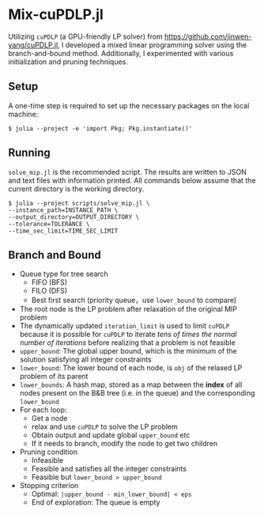 # Mix-cuPDLP.jl

Utilizing `cuPDLP` (a GPU-friendly LP solver) from https://github.com/jinwen-yang/cuPDLP.jl, I developed a mixed linear programming solver using the branch-and-bound method. Additionally, I experimented with various initialization and pruning techniques.

## Setup

A one-time step is required to set up the necessary packages on the local machine:

```shell
$ julia --project -e 'import Pkg; Pkg.instantiate()'
```

## Running 

`solve_mip.jl` is the recommended script. The results are written to JSON and text files with information printed. All commands below assume that the current directory is the working directory.

```shell
$ julia --project scripts/solve_mip.jl \
--instance_path=INSTANCE_PATH \
--output_directory=OUTPUT_DIRECTORY \
--tolerance=TOLERANCE \
--time_sec_limit=TIME_SEC_LIMIT
```

## Branch and Bound
- Queue type for tree search
  - FIFO (BFS)
  - FILO (DFS)
  - Best first search (priority queue，use `lower_bound` to compare)
- The root node is the LP problem after relaxation of the original MIP problem
- The dynamically updated `iteration_limit` is used to limit `cuPDLP` because it is possible for `cuPDLP` to iterate *tens of times the normal number of iterations* before realizing that a problem is not feasible
- `upper_bound`: The global upper bound, which is the minimum of the solution satisfying all integer constraints
- `lower_bound`: The lower bound of each node, is `obj` of the relaxed LP problem of its parent
- `lower_bounds`: A hash map, stored as a map between the **index** of all nodes present on the B&B tree (i.e. in the queue) and the corresponding `lower_bound`
- For each loop:
  - Get a node
  - relax and use `cuPDLP` to solve the LP problem
  - Obtain output and update global `upper_bound` etc
  - If it needs to branch, modify the node to get two children
- Pruning condition
  - Infeasible
  - Feasible and satisfies all the integer constraints
  - Feasible but `lower_bound > upper_bound`
- Stopping criterion
  - Optimal: `|upper_bound - min_lower_bound| < eps`
  - End of exploration: The queue is empty
